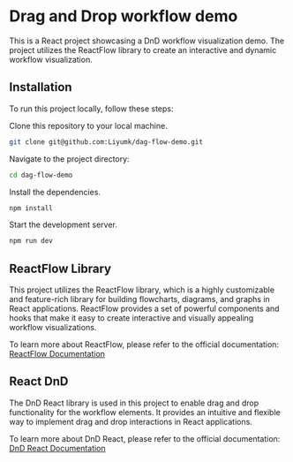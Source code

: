 # Drag and Drop workflow demo

This is a React project showcasing a DnD workflow visualization demo. The project utilizes the ReactFlow library to create an interactive and dynamic workflow visualization.

## Installation

To run this project locally, follow these steps:

Clone this repository to your local machine.

```bash
git clone git@github.com:Liyumk/dag-flow-demo.git
```

Navigate to the project directory:

```bash
cd dag-flow-demo
```

Install the dependencies.

```bash
npm install
```

Start the development server.

```bash
npm run dev
```

## ReactFlow Library

This project utilizes the ReactFlow library, which is a highly customizable and feature-rich library for building flowcharts, diagrams, and graphs in React applications. ReactFlow provides a set of powerful components and hooks that make it easy to create interactive and visually appealing workflow visualizations.

To learn more about ReactFlow, please refer to the official documentation: [ReactFlow Documentation](https://reactflow.dev/)

## React DnD

The DnD React library is used in this project to enable drag and drop functionality for the workflow elements. It provides an intuitive and flexible way to implement drag and drop interactions in React applications.

To learn more about DnD React, please refer to the official documentation: [DnD React Documentation](https://www.npmjs.com/package/react-dnd)
